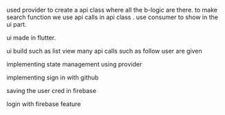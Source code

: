 used provider to create a api class where all the b-logic are there.
to make search function we use api calls in api class .
use consumer to show in the ui part.


ui made in flutter.

ui build such as list view 
many api calls such as follow user are given

implementing state management using provider

implementing sign in with github

saving the user cred in  firebase 

login with firebase feature

